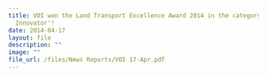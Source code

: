 ```yaml
---
title: VOI won the Land Transport Excellence Award 2014 in the category 'Young
  Innovator'!
date: 2014-04-17
layout: file
description: ""
image: ""
file_url: /files/News Reports/VOI 17-Apr.pdf
---
```

